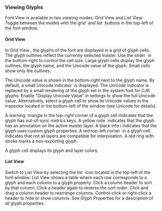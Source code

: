 ### Viewing Glyphs

Font View is available in two viewing modes: Grid View and List View.
Toggle between the modes with the grid  and list  buttons in the top-left of the font window.

#### Grid View

In Grid View , the glyphs of the font are displayed in a grid of glyph cells.
The glyph outlines reflect the currently selected master.
Use the slider  in the bottom-right to control the cell size.
Large glyph cells display the glyph outlines, the glyph name, and the Unicode value of the glyph.
Small cells show only the outlines.

The Unicode value is shown in the bottom-right next to the glyph name.
By default, a small Unicode indicator  is displayed.
The Unicode indicator is replaced by a small rendering of the glyph set in the system font for CJK glyphs.
Enable “Display Unicode Value” in settings to show the full Unicode value.
Alternatively, select a glyph cell to show its Unicode values in the inspector located in the bottom-left of the window (see Unicode for details).

A warning  triangle in the top-right corner of a glyph cell indicates that the glyph has out-of-sync metrics keys.
A yellow note  indicates that the glyph has an annotation on the active master layer.
A black info i indicates that the glyph uses custom glyph properties.
A red top-left corner  in a glyph cell indicates that not all layers are compatible for interpolation.
A red ring with stroke  marks a non-exporting glyph.

A glyph cell displays its glyph and layer colors.

#### List View

Switch to List View by selecting the list  icon located in the top-left of the font window.
List View shows a table where each row corresponds to a glyph and each column to a glyph property.
Click a column header to sort by that column.
Click a header again to reverse the sort order.
Click and drag a column header to rearrange columns.
Control-click or right-click a header to hide or show columns.
See Glyph Properties for a description of all glyph properties.